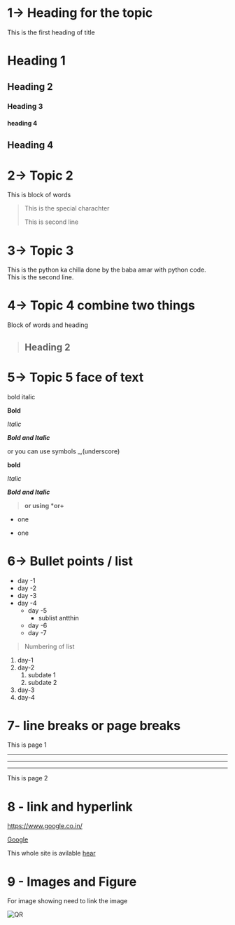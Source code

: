 # 1-> Heading for the topic
This is the first heading of title
# Heading 1
## Heading 2
### Heading 3
#### heading 4
## Heading 4


# 2-> Topic 2

This is block of words

> This is the special charachter
>
> This is second line 

# 3-> Topic 3

This is the python ka chilla done by the baba amar with python code. \
This is the second line.

# 4-> Topic 4 combine two things

Block of words and heading 

> ## Heading 2

# 5-> Topic 5 face of text

bold italic 

**Bold**

*Italic*

***Bold and Italic***

or you can use symbols _,(underscore)

__bold__

_Italic_

___Bold and Italic___

> __or using *or+__

* one
+ one


# 6-> Bullet points / list

- day -1
- day -2
- day -3
- day -4
    - day -5
        - sublist antthin 
    - day -6
    - day -7

> Numbering of list

1. day-1
2. day-2
    1. subdate 1
    2. subdate 2
3. day-3
4. day-4

# 7- line breaks or page breaks

This is page 1

---
___

***
This is page 2

# 8 - link and hyperlink

<https://www.google.co.in/>

[Google](https://www.google.co.in)


[Google]:(https://www.google.co.in)

This whole site is avilable [hear][Google]

# 9 - Images and Figure

For image showing need to link the image

![QR](qr.jpg)










































